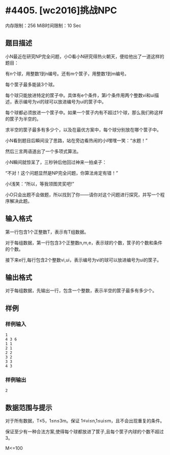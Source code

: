 # #4405. [wc2016]挑战NPC

内存限制：256 MiB时间限制：10 Sec

## 题目描述

小N最近在研究NP完全问题，小O看小N研究得热火朝天，便给他出了一道这样的题目：

有n个球，用整数1到n编号。还有m个筐子，用整数1到m编号。

每个筐子最多能装3个球。

每个球只能放进特定的筐子中。具体有e个条件，第i个条件用两个整数vi和ui描述，表示编号为vi的球可以放进编号为ui的筐子中。

每个球都必须放进一个筐子中。如果一个筐子内有不超过1个球，那么我们称这样的筐子为半空的。

求半空的筐子最多有多少个，以及在最优方案中，每个球分别放在哪个筐子中。

小N看到题目后瞬间没了思路，站在旁边看热闹的小I嘿嘿一笑：&ldquo;水题！&rdquo;

然后三言两语道出了一个多项式算法。

小N瞬间就惊呆了，三秒钟后他回过神来一拍桌子：

&ldquo;不对！这个问题显然是NP完全问题，你算法肯定有错！&rdquo;

小I浅笑：&ldquo;所以，等我领图灵奖吧!&rdquo;

小O只会出题不会做题，所以找到了你&mdash;&mdash;请你对这个问题进行探究，并写一个程序解决此题。

## 输入格式

第一行包含1个正整数T，表示有T组数据。

对于每组数据，第一行包含3个正整数n,m,e，表示球的个数，筐子的个数和条件的个数。

接下来e行,每行包含2个整数vi,ui，表示编号为vi的球可以放进编号为ui的筐子。

## 输出格式

 对于每组数据，先输出一行，包含一个整数，表示半空的筐子最多有多少个。

## 样例

### 样例输入

    
    1
    4 3 6
    1 1
    2 1
    2 2
    3 2
    3 3
    4 3
    

### 样例输出

    
    2
    

## 数据范围与提示

 对于所有数据，T&le;5，1&le;n&le;3m。保证 1&le;vi&le;n,1&le;ui&le;m，且不会出现重复的条件。

保证至少有一种合法方案,使得每个球都放进了筐子,且每个筐子内球的个数不超过 3。

M<=100
